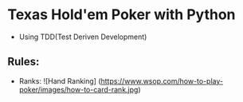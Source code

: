 # Texas Hold'em Poker with Python

- Using TDD(Test Deriven Development)

## Rules:

- Ranks: 
![Hand Ranking]
(https://www.wsop.com/how-to-play-poker/images/how-to-card-rank.jpg)
